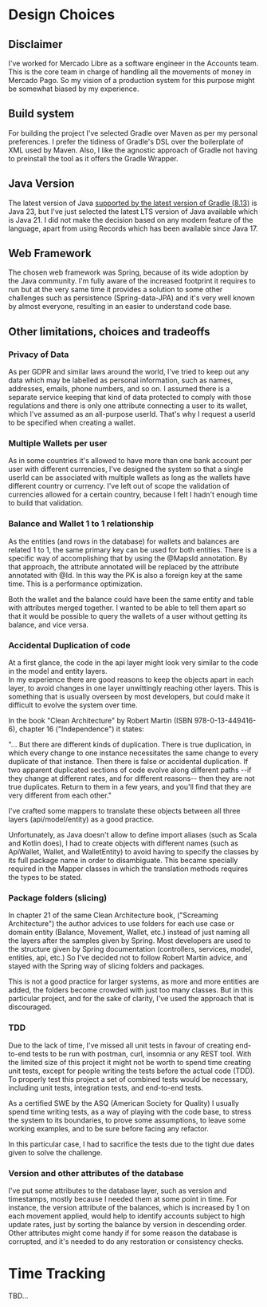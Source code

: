 # Design Choices

## Disclaimer

I've worked for Mercado Libre as a software engineer in the Accounts team. This is the core team in charge of handling
all the movements of money in Mercado Pago. So my vision of a production system for this purpose might be somewhat biased 
by my experience. 

## Build system

For building the project I've selected Gradle over Maven as per my personal preferences. I prefer the tidiness of Gradle's
DSL over the boilerplate of XML used by Maven. Also, I like the agnostic approach of Gradle not having to preinstall the tool
as it offers the Gradle Wrapper.

## Java Version

The latest version of Java [supported by the latest version of Gradle (8.13)](https://docs.gradle.org/8.13/userguide/compatibility.html#compatibility) is Java 23, 
but I've just selected the latest LTS version of Java available which is Java 21. 
I did not make the decision based on any modern feature of the language, apart from using Records which has been available 
since Java 17.


## Web Framework

The chosen web framework was Spring, because of its wide adoption by the Java community. I'm fully aware of the increased footprint
it requires to run but at the very same time it provides a solution to some other challenges such as persistence (Spring-data-JPA)
and it's very well known by almost everyone, resulting in an easier to understand code base. 

## Other limitations, choices and tradeoffs

### Privacy of Data

As per GDPR and similar laws around the world, I've tried to keep out any data which may be labelled as personal information,
such as names, addresses, emails, phone numbers, and so on.
I assumed there is a separate service keeping that kind of data protected to comply with those regulations and there is only
one attribute connecting a user to its wallet, which I've assumed as an all-purpose userId.
That's why I request a userId to be specified when creating a wallet. 

### Multiple Wallets per user

As in some countries it's allowed to have more than one bank account per user with different currencies, I've designed the system 
so that a single userId can be associated with multiple wallets as long as the wallets have different country or currency. 
I've left out of scope the validation of currencies allowed for a certain country, because I felt I hadn't enough time to build that validation.

### Balance and Wallet 1 to 1 relationship

As the entities (and rows in the database) for wallets and balances are related 1 to 1, the same primary key can be used for both entities. 
There is a specific way of accomplishing that by using the @MapsId annotation. By that approach, the attribute annotated will be replaced by
the attribute annotated with @Id. In this way the PK is also a foreign key at the same time. This is a performance optimization.

Both the wallet and the balance could have been the same entity and table with attributes merged together. I wanted to be able 
to tell them apart so that it would be possible to query the wallets of a user without getting its balance, and vice versa.

### Accidental Duplication of code

At a first glance, the code in the api layer might look very similar to the code in the model and entity layers.  
In my experience there are good reasons to keep the objects apart in each layer, to avoid changes in one layer unwittingly reaching other layers.
This is something that is usually overseen by most developers, but could make it difficult to evolve the system over time. 

In the book "Clean Architecture" by Robert Martin (ISBN 978-0-13-449416-6), chapter 16 ("Independence") it states: 

"... But there are different kinds of duplication. There is true duplication, in which every change to one instance necessitates 
the same change to every duplicate of that instance. Then there is false or accidental duplication. If two apparent duplicated 
sections of code evolve along different paths --if they change at different rates, and for different reasons-- then they are 
not true duplicates. Return to them in a few years, and you'll find that they are very different from each other."

I've crafted some mappers to translate these objects between all three layers (api/model/entity) as a good practice.

Unfortunately, as Java doesn't allow to define import aliases (such as Scala and Kotlin does), I had to create objects 
with different names (such as ApiWallet, Wallet, and WalletEntity) to avoid having to specify the classes by its full package name
in order to disambiguate. This became specially required in the Mapper classes in which the translation methods requires the
types to be stated. 

### Package folders (slicing)

In chapter 21 of the same Clean Architecture book, ("Screaming Architecture") the author advices to use folders for each 
use case or domain entity (Balance, Movement, Wallet, etc.) instead of just naming all the layers after the samples given by Spring.
Most developers are used to the structure given by Spring documentation (controllers, services, model, entities, api, etc.) 
So I've decided not to follow Robert Martin advice, and stayed with the Spring way of slicing folders and packages. 

This is not a good practice for larger systems, as more and more entities are added, the folders become crowded with just 
too many classes. But in this particular project, and for the sake of clarity, I've used the approach that is discouraged.

### TDD

Due to the lack of time, I've missed all unit tests in favour of creating end-to-end tests to be run with postman, curl, insomnia
or any REST tool. With the limited size of this project it might not be worth to spend time creating unit tests, except for people
writing the tests before the actual code (TDD). To properly test this project a set of combined tests would be necessary, including
unit tests, integration tests, and end-to-end tests. 

As a certified SWE by the ASQ (American Society for Quality) I usually spend time writing tests, as a way of playing with the code base, 
to stress the system to its boundaries, to prove some assumptions, to leave some working examples, and to be sure before facing any refactor.

In this particular case, I had to sacrifice the tests due to the tight due dates given to solve the challenge. 

### Version and other attributes of the database

I've put some attributes to the database layer, such as version and timestamps, mostly because I needed them at some point in time. 
For instance, the version attribute of the balances, which is increased by 1 on each movement applied, would help to identify accounts 
subject to high update rates, just by sorting the balance by version in descending order. Other attributes might come handy if for some reason
the database is corrupted, and it's needed to do any restoration or consistency checks.

# Time Tracking

TBD...

